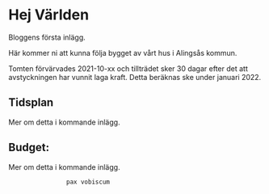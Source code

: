 
# Hej Världen

Bloggens första inlägg. <br>

Här kommer ni att kunna följa bygget av vårt hus i Alingsås kommun. 

Tomten förvärvades 2021-10-xx och tillträdet sker 30 dagar efter det att avstyckningen har vunnit laga kraft. Detta beräknas ske under januari 2022. 

## Tidsplan
Mer om detta i kommande inlägg. 



## Budget:
Mer om detta i kommande inlägg.






<p>


					pax vobiscum	

